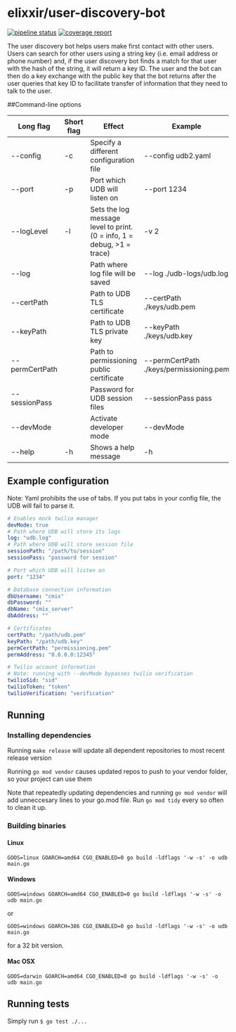 # elixxir/user-discovery-bot

[![pipeline status](https://gitlab.com/elixxir/user-discovery-bot/badges/master/pipeline.svg)](https://gitlab.com/elixxir/user-discovery-bot/commits/master)
[![coverage report](https://gitlab.com/elixxir/user-discovery-bot/badges/master/coverage.svg)](https://gitlab.com/elixxir/user-discovery-bot/commits/master)

The user discovery bot helps users make first contact with other users. Users can search for other users using a string key (i.e. email address or phone number) and, if the user discovery bot finds a match for that user with the hash of the string, it will return a key ID. The user and the bot can then do a key exchange with the public key that the bot returns after the user queries that key ID to facilitate transfer of information that they need to talk to the user.

##Command-line options

|Long flag|Short flag|Effect|Example|
|---|---|---|---|
|--config|-c|Specify a different configuration file|--config udb2.yaml|
|--port|-p|Port which UDB will listen on|--port 1234|
|--logLevel|-l|Sets the log message level to print. (0 = info, 1 = debug, >1 = trace)|-v 2|
|--log| |Path where log file will be saved|--log ./udb-logs/udb.log|
|--certPath| |Path to UDB TLS certificate|--certPath ./keys/udb.pem|
|--keyPath| |Path to UDB TLS private key|--keyPath ./keys/udb.key|
|--permCertPath| |Path to permissioning public certificate|--permCertPath ./keys/permissioning.pem|
|--sessionPass| |Password for UDB session files|--sessionPass pass|
|--devMode| |Activate developer mode|--devMode|
|--help|-h|Shows a help message|-h|

## Example configuration

Note: Yaml prohibits the use of tabs. If you put tabs in your config file, the UDB will fail to parse it.

```yaml
# Enables mock twilio manager
devMode: true
# Path where UDB will store its logs
log: "udb.log"
# Path where UDB will store session file
sessionPath: "/path/to/session"
sessionPass: "password for session"

# Port which UDB will listen on
port: "1234"

# Database connection information
dbUsername: "cmix"
dbPassword: ""
dbName: "cmix_server"
dbAddress: ""

# Certificates
certPath: "/path/udb.pem"
keyPath: "/path/udb.key"
permCertPath: "permissioning.pem"
permAddress: "0.0.0.0:12345"

# Twilio account information
# Note: running with --devMode bypasses twilio verification
twilioSid: "sid"
twilioToken: "token"
twilioVerification: "verification"
```

## Running

### Installing dependencies
Running `make release` will update all dependent repositories to most recent release version

Running `go mod vendor` causes updated repos to push to your vendor folder, so your project can use them

Note that repeatedly updating dependencies and running `go mod vendor` will add unneccesary lines to your go.mod file.  Run `go mod tidy` every so often to clean it up.  

### Building binaries

#### Linux

```
GOOS=linux GOARCH=amd64 CGO_ENABLED=0 go build -ldflags '-w -s' -o udb main.go
```

#### Windows

```
GOOS=windows GOARCH=amd64 CGO_ENABLED=0 go build -ldflags '-w -s' -o udb main.go
```

or

```
GOOS=windows GOARCH=386 CGO_ENABLED=0 go build -ldflags '-w -s' -o udb main.go
```

for a 32 bit version.

#### Mac OSX

```
GOOS=darwin GOARCH=amd64 CGO_ENABLED=0 go build -ldflags '-w -s' -o udb main.go
```


## Running tests

Simply run `$ go test ./...`
